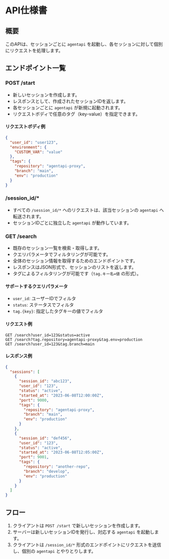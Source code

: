 # API仕様書

## 概要
このAPIは、セッションごとに `agentapi` を起動し、各セッションに対して個別にリクエストを処理します。

## エンドポイント一覧

### POST /start
- 新しいセッションを作成します。
- レスポンスとして、作成されたセッションIDを返します。
- 各セッションごとに `agentapi` が新規に起動されます。
- リクエストボディで任意のタグ（key-value）を指定できます。

#### リクエストボディ例
```json
{
  "user_id": "user123",
  "environment": {
    "CUSTOM_VAR": "value"
  },
  "tags": {
    "repository": "agentapi-proxy",
    "branch": "main",
    "env": "production"
  }
}
```

### /session_id/*
- すべての `/session_id/*` へのリクエストは、該当セッションの `agentapi` へ転送されます。
- セッションIDごとに独立した `agentapi` が動作しています。

### GET /search
- 既存のセッション一覧を検索・取得します。
- クエリパラメータでフィルタリングが可能です。
- 全体のセッション情報を取得するためのエンドポイントです。
- レスポンスはJSON形式で、セッションのリストを返します。
- タグによるフィルタリングが可能です（`tag.キー名=値` の形式）。

#### サポートするクエリパラメータ
- `user_id`: ユーザーIDでフィルタ
- `status`: ステータスでフィルタ
- `tag.{key}`: 指定したタグキーの値でフィルタ

#### リクエスト例
```
GET /search?user_id=123&status=active
GET /search?tag.repository=agentapi-proxy&tag.env=production
GET /search?user_id=123&tag.branch=main
```

#### レスポンス例
```json
{
  "sessions": [
    {
      "session_id": "abc123",
      "user_id": "123",
      "status": "active",
      "started_at": "2023-06-08T12:00:00Z",
      "port": 9000,
      "tags": {
        "repository": "agentapi-proxy",
        "branch": "main",
        "env": "production"
      }
    },
    {
      "session_id": "def456",
      "user_id": "123",
      "status": "active",
      "started_at": "2023-06-08T12:05:00Z",
      "port": 9001,
      "tags": {
        "repository": "another-repo",
        "branch": "develop",
        "env": "production"
      }
    }
  ]
}
```

## フロー
1. クライアントは `POST /start` で新しいセッションを作成します。
2. サーバーは新しいセッションIDを発行し、対応する `agentapi` を起動します。
3. クライアントは `/session_id/*` 形式のエンドポイントにリクエストを送信し、個別の `agentapi` とやりとりします。

